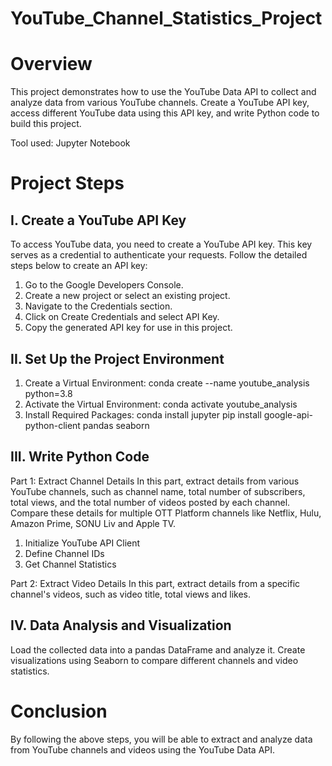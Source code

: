 # YouTube_Channel_Statistics_Project

# Overview
This project demonstrates how to use the YouTube Data API to collect and analyze data from various YouTube channels. Create a YouTube API key, access different YouTube data using this API key, and write Python code to build this project.

Tool used: Jupyter Notebook

# Project Steps
## I. Create a YouTube API Key
To access YouTube data, you need to create a YouTube API key. This key serves as a credential to authenticate your requests. Follow the detailed steps below to create an API key:
1. Go to the Google Developers Console.
2. Create a new project or select an existing project.
3. Navigate to the Credentials section.
4. Click on Create Credentials and select API Key.
5. Copy the generated API key for use in this project.

## II. Set Up the Project Environment 
1. Create a Virtual Environment: conda create --name youtube_analysis python=3.8
2. Activate the Virtual Environment: conda activate youtube_analysis
3. Install Required Packages: conda install jupyter
    pip install google-api-python-client pandas seaborn

## III. Write Python Code
Part 1: Extract Channel Details
In this part, extract details from various YouTube channels, such as channel name, total number of subscribers, total views, and the total number of videos posted by each channel. Compare these details for multiple OTT Platform channels like Netflix, Hulu, Amazon Prime, SONU Liv and Apple TV.
1. Initialize YouTube API Client
2. Define Channel IDs
3. Get Channel Statistics

Part 2: Extract Video Details
In this part, extract details from a specific channel's videos, such as video title, total views and likes.

## IV. Data Analysis and Visualization
Load the collected data into a pandas DataFrame and analyze it. Create visualizations using Seaborn to compare different channels and video statistics.

# Conclusion
By following the above steps, you will be able to extract and analyze data from YouTube channels and videos using the YouTube Data API.
